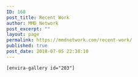 ```yaml
---
ID: 160
post_title: Recent Work
author: MMD Network
post_excerpt: ""
layout: page
permalink: https://mmdnetwork.com/recent-work/
published: true
post_date: 2018-07-05 22:38:10
---
```

<code id="envira_shortcode_203">[envira-gallery id="203"]</code>
